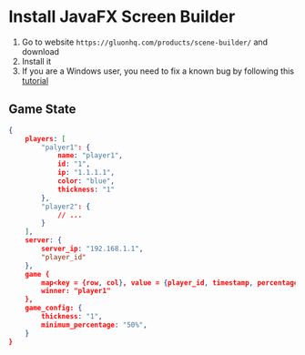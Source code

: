 # Install JavaFX Screen Builder

1. Go to website `https://gluonhq.com/products/scene-builder/` and download
2. Install it
3. If you are a Windows user, you need to fix a known bug by following this [tutorial](https://youtu.be/T3NlWMzPyXM?t=291)



## Game State

```JSON
{
    players: [
        "palyer1": {
        	name: "player1",
        	id: "1",
        	ip: "1.1.1.1",
        	color: "blue",
        	thickness: "1"        	        	
        },
        "player2": {
			// ...
        }
    ],
    server: {
		server_ip: "192.168.1.1",
        "player_id"        
    },
    game {		
        map<key = {row, col}, value = {player_id, timestamp, percentage}>,
		winner: "player1"
    },
	game_config: {
    	thickness: "1",
        minimum_percentage: "50%",        
	}    
}
```

